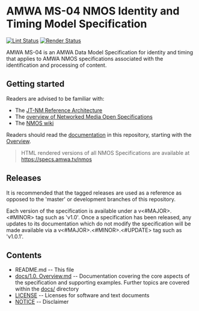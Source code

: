 # AMWA MS-04 NMOS Identity and Timing Model Specification

[![Lint Status](https://github.com/AMWA-TV/nmos-id-timing-model/workflows/Lint/badge.svg)](https://github.com/AMWA-TV/nmos-id-timing-model/actions?query=workflow%3ALint)
[![Render Status](https://github.com/AMWA-TV/nmos-id-timing-model/workflows/Render/badge.svg)](https://github.com/AMWA-TV/nmos-id-timing-model/actions?query=workflow%3ARender)

AMWA MS-04 is an AMWA Data Model Specification for identity and timing that applies to AMWA NMOS specifications associated with the identification and processing of content.

## Getting started

Readers are advised to be familiar with:
- The [JT-NM Reference Architecture](http://jt-nm.org/RA-1.0/)
- The [overview of Networked Media Open Specifications](https://amwa-tv.github.io/nmos)
- The [NMOS wiki](https://github.com/AMWA-TV/nmos/wiki)

Readers should read the [documentation](docs/) in this repository, starting with the [Overview](docs/1.0.%20Overview.md).

> HTML rendered versions of all NMOS Specifications are available at <https://specs.amwa.tv/nmos>

## Releases

It is recommended that the tagged releases are used as a reference as opposed to the 'master' or development branches of this repository.

Each version of the specification is available under a v&lt;#MAJOR&gt;.&lt;#MINOR&gt; tag such as 'v1.0'. Once a specification has been released, any updates to its documentation which do not modify the specification will be made available via a v&lt;#MAJOR&gt;.&lt;#MINOR&gt;.&lt;#UPDATE&gt; tag such as 'v1.0.1'.

## Contents

* README.md -- This file
* [docs/1.0. Overview.md](docs/1.0.%20Overview.md) -- Documentation covering the core aspects of the specification and supporting examples. Further topics are covered within the [docs/](docs/) directory
* [LICENSE](LICENSE) -- Licenses for software and text documents
* [NOTICE](NOTICE) -- Disclaimer
